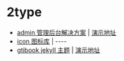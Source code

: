 # 2type

- [admin 管理后台解决方案](https://github.com/2type/admin) | [演示地址](http://admin.2type.cn)
- [icon 图标库](https://icon.2type.cn) | ----
- [gtibook jekyll 主题](https://github.com/2type/gitbook) | [演示地址](https://2type.cn/gitbook/)
